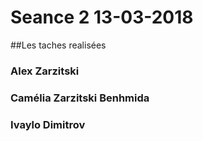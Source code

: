 # Seance 2 13-03-2018
##Les taches realisées

### Alex Zarzitski

### Camélia Zarzitski Benhmida

### Ivaylo Dimitrov